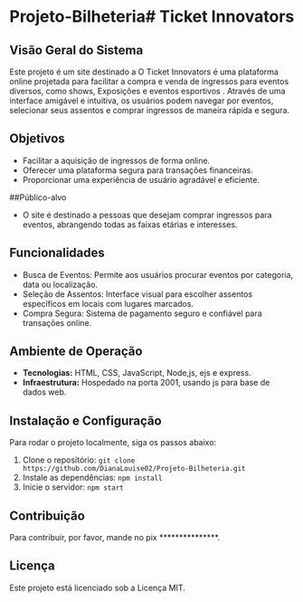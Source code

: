 # Projeto-Bilheteria# Ticket Innovators

## Visão Geral do Sistema
Este projeto é um site destinado a O Ticket Innovators é uma plataforma online
projetada para facilitar a compra e venda de ingressos para eventos diversos, como shows, 
Exposições e eventos esportivos . Através de uma interface amigável e intuitiva, 
os usuários podem navegar por eventos, selecionar seus assentos e comprar ingressos de maneira rápida 
e segura.

## Objetivos

- Facilitar a aquisição de ingressos de forma online.
- Oferecer uma plataforma segura para transações financeiras.
- Proporcionar uma experiência de usuário agradável e eficiente.


##Público-alvo
- O site é destinado a pessoas que desejam comprar ingressos 
para eventos, abrangendo todas as faixas etárias e interesses.


## Funcionalidades
- Busca de Eventos: Permite aos usuários procurar eventos por categoria, data ou localização.
- Seleção de Assentos: Interface visual para escolher assentos específicos em locais com lugares marcados.
- Compra Segura: Sistema de pagamento seguro e confiável para transações online.

## Ambiente de Operação
- **Tecnologias:** HTML, CSS, JavaScript, Node,js, ejs e express.
- **Infraestrutura:** Hospedado na porta 2001, usando js para base de dados web.

## Instalação e Configuração
Para rodar o projeto localmente, siga os passos abaixo:
1. Clone o repositório: `git clone https://github.com/DianaLouise02/Projeto-Bilheteria.git`
2. Instale as dependências: `npm install`
3. Inicie o servidor: `npm start`

## Contribuição
Para contribuir, por favor, mande no pix ***************.

## Licença
Este projeto está licenciado sob a Licença MIT.

